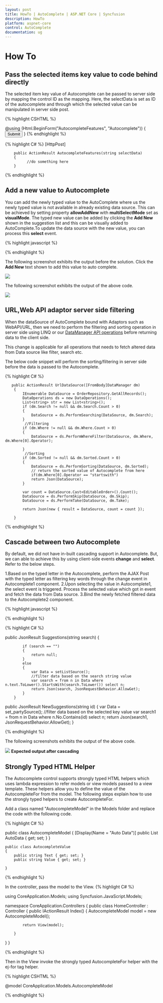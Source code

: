 ```yaml
---
layout: post
title: HowTo | AutoComplete | ASP.NET Core | Syncfusion
description: HowTo
platform: aspnet-core
control: AutoComplete
documentation: ug
---
```

# How To

## Pass the selected items key value to code behind directly

The selected item key value of Autocomplete can be passed to server side by mapping the control ID as the mapping. Here, the selectData is set as ID of the autocomplete and through which the selected value can be manipulated in server side post.

{% highlight CSHTML %}

@using (Html.BeginForm("AutocompleteFeatures", "Autocomplete"))
{
<ej-autocomplete id="selectData" filter-type="Contains" show-popup-button="true" enable-auto-fill="true" width="50%" watermark-text="Select value"> 
                <e-datamanager url="DataSource" adaptor="UrlAdaptor"></e-datamanager>
                <e-autocomplete-fields text="Title" key="Id" />
            </ej-autocomplete>
    <input class="button" id="submit" type="submit" value="Submit" />
}
{% endhighlight %}

{% highlight C# %}
[HttpPost]

        public ActionResult AutocompleteFeatures(string selectData)
        {
              //do something here
        }

{% endhighlight %}

## Add a new value to Autocomplete

You can add the newly typed value to the AutoComplete where us the newly typed value is not available in already existing data source. This can be achieved by setting property **allowAddNew** with **multiSelectMode** set as **visualMode**. The typed new value can be added by clicking the **Add New** shown in the suggestion list and this can be visually added to AutoComplete.To update the data source with the new value, you can process this **select** event.

{% highlight javascript %}
<script>

  function onSelect(args) {

        if (args.text.indexOf('Add New') >= 0) {
           //separate the value
            var value = args.text.replace('(Add new)', '');
            //push the value to datasource
            this.model.dataSource.push({ text: value.trim()});
            this._doneRemaining();
            this.option("value", value.trim())
        }
    }

</script>

{% endhighlight %}

The following screenshot exhibits the output before the solution. Click the **Add New** text shown to add this value to auto complete.

![](Howto_images/addnew1_img.png)

The following screenshot exhibits the output of the above code.

![](Howto_images/addnew2_img.png)

## URL,Web API adaptor server side filtering

When the dataSource of AutoComplete bound with Adaptors such as WebAPI/URL, then we need to perform the filtering and sorting operation in server side using LINQ or our [DataManager API operations](https://www.syncfusion.com/kb/4300/server-side-api-for-datamanager-operations) before returning data to the client side.

This change is applicable for all operations that needs to fetch altered data from Data source like filter, search etc.

The below code snippet will perform the sorting/filtering in server side before the data is passed to the Autocomplete.

{% highlight C# %}

       public ActionResult UrlDataSource([FromBody]DataManager dm)
        {
            IEnumerable DataSource = OrderRepository.GetAllRecords();
            DataOperations ds = new DataOperations();
            List<string> str = new List<string>();
            if (dm.Search != null && dm.Search.Count > 0)
            {
                DataSource = ds.PerformSearching(DataSource, dm.Search);
            }
             //Filtering 
            if (dm.Where != null && dm.Where.Count > 0)
            {
                DataSource = ds.PerformWhereFilter(DataSource, dm.Where, dm.Where[0].Operator);

            }
             //Sorting
            if (dm.Sorted != null && dm.Sorted.Count > 0)
            {
                DataSource = ds.PerformSorting(DataSource, dm.Sorted);
                // return the sorted value of Autocomplete from here
                if(dm.Where[0].Operator == "startswith")
                return Json(DataSource);
            }

            var count = DataSource.Cast<EditableOrder>().Count();
            DataSource = ds.PerformSkip(DataSource, dm.Skip);
            DataSource = ds.PerformTake(DataSource, dm.Take);

            return Json(new { result = DataSource, count = count });

        }

{% endhighlight %}

## Cascade between two Autocomplete

By default, we did not have in-built cascading support in Autocomplete. But, we can able to achieve this by using client-side events **change** and **select**. Refer to the below steps.

1.Based on the typed letter in the Autocomplete, perform the AJAX Post with the typed letter as filtering key words through the change event in Autocomplete1 component.
2.Upon selecting the value in Autocomplete1, the select event is triggered. Process the selected value which got in event and fetch the data from Data source.
3.Bind the newly fetched filtered data to the Autocomplete2 component.

{% highlight javascript %}

<script>

function onChange(args) {

            $.ajax({
                url: "/Autocomplete/Suggestions",
                data: { search: args.value },
                type: 'POST',
                dataType: "json",
                success: function (response) {
                    var ac = $("#search1").ejAutocomplete("instance");
                    if (response != null && response.length) {
                        ac.suggestionListItems = response;
                        ac._doneRemaining();
                    } else
                        ac._hideResult();

                }

            });
        }

     function onSelect(args) {

            $.ajax({
                url: "/Autocomplete/NewSuggestions",
                data: { id: args.key },
                dataType: "json",
                success: function (result) {
                    var data = eval(result);
                    var obj = $('#search2').data("ejAutocomplete");
                    obj.setModel({
                        dataSource: data, enabled: true, watermarkText: "Select a party",
                    });
                }
            });
        }

</script>

{% endhighlight %}

{% highlight C# %}

 public JsonResult Suggestions(string search)
        {

            if (search == "")
            {
                return null;
            }
            else
            {
                var Data = setListSource();
                //filter data based on the search string value
                var search = from n in Data where n.text.ToLower().StartsWith(search.ToLower()) select n;
                return Json(search, JsonRequestBehavior.AllowGet);
            }
        }

  public JsonResult NewSuggestions(string id)
        {
            var Data = set_partySource();
            //filter data based on the selected key value
            var search1 = from n in Data where n.No.Contains(id) select n;
            return Json(search1, JsonRequestBehavior.AllowGet);
        }

{% endhighlight %}

The following screenshots exhibits the output of the above code.


![](Howto_images/cascading_img.png)
**Expected output after cascading**

## Strongly Typed HTML Helper

The Autocomplete control supports strongly typed HTML helpers which uses lambda expression to refer models or view models passed to a view template. These helpers allow you to define the value of the AutocompleteFor from the model. The following steps explain how to use the strongly typed helpers to create AutocompleteFor.

Add a class named &quot;AutocompleteModel&quot; in the Models folder and replace the code with the following code.

{% highlight C# %}

public class AutocompleteModel
    {
        [Display(Name = "Auto Data")]
        public List<AutocompleteValue> AutoData { get; set; }
    }

    public class AutocompleteValue
    {
        public string Text { get; set; }
        public string Value { get; set; }

    }

{% endhighlight %}

In the controller, pass the model to the View.
{% highlight C# %}

using CoreApplication.Models;
using Syncfusion.JavaScript.Models;

namespace CoreApplication.Controllers
{
    public class HomeController : Controller
    {
        public IActionResult Index()
        {
            AutocompleteModel model = new AutocompleteModel();

            return View(model);

        }
   }
}

{% endhighlight %}

Then in the View invoke the strongly typed AutocompleteFor helper with the ej-for tag helper.

{% highlight CSHTML %}

@model CoreApplication.Models.AutocompleteModel

<ej-autocomplete id="Autocomplete" ej-for="@Model.AutoData" datasource="ViewBag.datasource" filter-type="Contains" show-popup-button="true" enable-auto-fill="true" width="50%" watermark-text="Select value">
    <e-autocomplete-fields text="Text" key="Value" />
</ej-autocomplete>

{% endhighlight %}